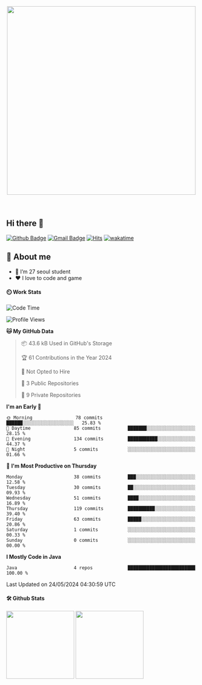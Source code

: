 <div align="center">
<img src="https://github.com/Anmol-Baranwal/Cool-GIFs-For-GitHub/assets/74038190/0c7eb6ed-663b-4ce4-bfbd-18239a38ba1b" width="500">
</div>
<br><br>


## Hi there 👋

[![Github Badge](https://img.shields.io/badge/-Rurouni98-grey?style=flat&logo=github&logoColor=white&link=https://github.com/veggie-garden/)](https://www.github.com/Rurouni98/) 
[![Gmail Badge](https://img.shields.io/badge/-byungju98@gmail.com-c14438?style=flat&logo=Gmail&logoColor=white&link=mailto:byungju98@gmail.com)](byungju98@gmail.com) 
[![Hits](https://hits.seeyoufarm.com/api/count/incr/badge.svg?url=https%3A%2F%2Fgithub.com%2FRurouni98&count_bg=%2379C83D&title_bg=%23555555&icon=&icon_color=%23E7E7E7&title=hits&edge_flat=false)](https://hits.seeyoufarm.com)
[![wakatime](https://wakatime.com/badge/user/30bd3f17-c0e9-45ef-92d6-eac8f8689edf.svg)](https://wakatime.com/@30bd3f17-c0e9-45ef-92d6-eac8f8689edf)

## 💬 About me
- 🌱 I’m 27 seoul student
- ❤️ I love to code and game
<!-- - ⚡ Fun fact: I can sleep more than 12 hours straight -->

#### ⏲️ Work Stats
<!-- [![Rurouni's wakatime stats](https://github-readme-stats.vercel.app/api/wakatime?username=veggie_garden)](https://wakatime.com/@veggie_garden) -->

<!--START_SECTION:waka-->
![Code Time](http://img.shields.io/badge/Code%20Time-0%20secs-blue)

![Profile Views](http://img.shields.io/badge/Profile%20Views-0-blue)

**🐱 My GitHub Data** 

> 📦 43.6 kB Used in GitHub's Storage 
 > 
> 🏆 61 Contributions in the Year 2024
 > 
> 🚫 Not Opted to Hire
 > 
> 📜 3 Public Repositories 
 > 
> 🔑 9 Private Repositories 
 > 
**I'm an Early 🐤** 

```text
🌞 Morning                78 commits          ██████░░░░░░░░░░░░░░░░░░░   25.83 % 
🌆 Daytime                85 commits          ███████░░░░░░░░░░░░░░░░░░   28.15 % 
🌃 Evening                134 commits         ███████████░░░░░░░░░░░░░░   44.37 % 
🌙 Night                  5 commits           ░░░░░░░░░░░░░░░░░░░░░░░░░   01.66 % 
```
📅 **I'm Most Productive on Thursday** 

```text
Monday                   38 commits          ███░░░░░░░░░░░░░░░░░░░░░░   12.58 % 
Tuesday                  30 commits          ██░░░░░░░░░░░░░░░░░░░░░░░   09.93 % 
Wednesday                51 commits          ████░░░░░░░░░░░░░░░░░░░░░   16.89 % 
Thursday                 119 commits         ██████████░░░░░░░░░░░░░░░   39.40 % 
Friday                   63 commits          █████░░░░░░░░░░░░░░░░░░░░   20.86 % 
Saturday                 1 commits           ░░░░░░░░░░░░░░░░░░░░░░░░░   00.33 % 
Sunday                   0 commits           ░░░░░░░░░░░░░░░░░░░░░░░░░   00.00 % 
```

**I Mostly Code in Java** 

```text
Java                     4 repos             █████████████████████████   100.00 % 
```

 Last Updated on 24/05/2024 04:30:59 UTC
<!--END_SECTION:waka-->

#### 🛠️ Github Stats
<p>
  <img height="180em" src="https://github-readme-stats.vercel.app/api?username=Rurouni98&show_icons=true&include_all_commits=true&bg_color=30,e96443,904e95&title_color=fff&text_color=fff">
  <img height="180em" src="https://github-readme-stats.vercel.app/api/top-langs/?username=Rurouni98&layout=compact&bg_color=30,e96443,904e95&title_color=fff&text_color=fff">
</p>
<!-- [![Github stats](https://github-readme-stats.vercel.app/api?username=veggie-garden&show_icons=true&include_all_commits=true&bg_color=30,e96443,904e95&title_color=fff&text_color=fff)](https://github.com/veggie-garden/github-readme-stats) 
[![Top Langs](https://github-readme-stats.vercel.app/api/top-langs/?username=veggie-garden&layout=compact&bg_color=30,e96443,904e95&title_color=fff&text_color=fff)](https://github.com/veggie-garden/github-readme-stats)   -->

<!--
**veggie-garden/veggie-garden** is a ✨ _special_ ✨ repository because its `README.md` (this file) appears on your GitHub profile.

Here are some ideas to get you started:

- 🔭 I’m currently working on ...
- 🌱 I’m currently learning ...
- 👯 I’m looking to collaborate on ...
- 🤔 I’m looking for help with ...
- 💬 Ask me about ...
- 📫 How to reach me: ...
- 😄 Pronouns: ...
- ⚡ Fun fact: ...
-->
